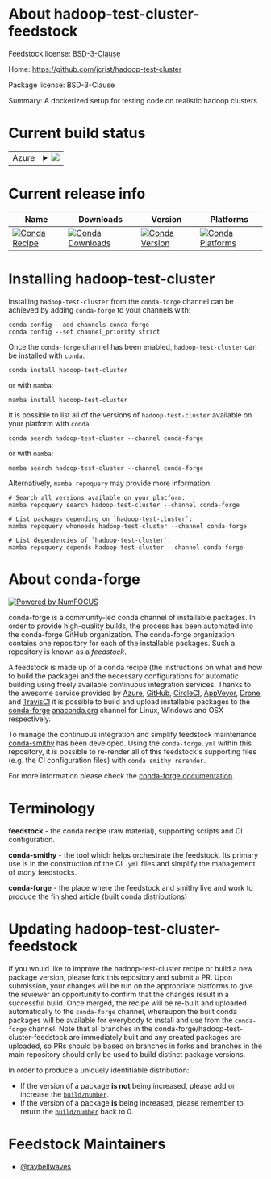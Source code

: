 About hadoop-test-cluster-feedstock
===================================

Feedstock license: [BSD-3-Clause](https://github.com/conda-forge/hadoop-test-cluster-feedstock/blob/main/LICENSE.txt)

Home: https://github.com/jcrist/hadoop-test-cluster

Package license: BSD-3-Clause

Summary: A dockerized setup for testing code on realistic hadoop clusters

Current build status
====================


<table>
    
  <tr>
    <td>Azure</td>
    <td>
      <details>
        <summary>
          <a href="https://dev.azure.com/conda-forge/feedstock-builds/_build/latest?definitionId=21898&branchName=main">
            <img src="https://dev.azure.com/conda-forge/feedstock-builds/_apis/build/status/hadoop-test-cluster-feedstock?branchName=main">
          </a>
        </summary>
        <table>
          <thead><tr><th>Variant</th><th>Status</th></tr></thead>
          <tbody><tr>
              <td>linux_64_python3.10.____cpython</td>
              <td>
                <a href="https://dev.azure.com/conda-forge/feedstock-builds/_build/latest?definitionId=21898&branchName=main">
                  <img src="https://dev.azure.com/conda-forge/feedstock-builds/_apis/build/status/hadoop-test-cluster-feedstock?branchName=main&jobName=linux&configuration=linux%20linux_64_python3.10.____cpython" alt="variant">
                </a>
              </td>
            </tr><tr>
              <td>linux_64_python3.11.____cpython</td>
              <td>
                <a href="https://dev.azure.com/conda-forge/feedstock-builds/_build/latest?definitionId=21898&branchName=main">
                  <img src="https://dev.azure.com/conda-forge/feedstock-builds/_apis/build/status/hadoop-test-cluster-feedstock?branchName=main&jobName=linux&configuration=linux%20linux_64_python3.11.____cpython" alt="variant">
                </a>
              </td>
            </tr><tr>
              <td>linux_64_python3.12.____cpython</td>
              <td>
                <a href="https://dev.azure.com/conda-forge/feedstock-builds/_build/latest?definitionId=21898&branchName=main">
                  <img src="https://dev.azure.com/conda-forge/feedstock-builds/_apis/build/status/hadoop-test-cluster-feedstock?branchName=main&jobName=linux&configuration=linux%20linux_64_python3.12.____cpython" alt="variant">
                </a>
              </td>
            </tr><tr>
              <td>linux_64_python3.13.____cp313</td>
              <td>
                <a href="https://dev.azure.com/conda-forge/feedstock-builds/_build/latest?definitionId=21898&branchName=main">
                  <img src="https://dev.azure.com/conda-forge/feedstock-builds/_apis/build/status/hadoop-test-cluster-feedstock?branchName=main&jobName=linux&configuration=linux%20linux_64_python3.13.____cp313" alt="variant">
                </a>
              </td>
            </tr><tr>
              <td>linux_64_python3.9.____cpython</td>
              <td>
                <a href="https://dev.azure.com/conda-forge/feedstock-builds/_build/latest?definitionId=21898&branchName=main">
                  <img src="https://dev.azure.com/conda-forge/feedstock-builds/_apis/build/status/hadoop-test-cluster-feedstock?branchName=main&jobName=linux&configuration=linux%20linux_64_python3.9.____cpython" alt="variant">
                </a>
              </td>
            </tr><tr>
              <td>osx_64_python3.10.____cpython</td>
              <td>
                <a href="https://dev.azure.com/conda-forge/feedstock-builds/_build/latest?definitionId=21898&branchName=main">
                  <img src="https://dev.azure.com/conda-forge/feedstock-builds/_apis/build/status/hadoop-test-cluster-feedstock?branchName=main&jobName=osx&configuration=osx%20osx_64_python3.10.____cpython" alt="variant">
                </a>
              </td>
            </tr><tr>
              <td>osx_64_python3.11.____cpython</td>
              <td>
                <a href="https://dev.azure.com/conda-forge/feedstock-builds/_build/latest?definitionId=21898&branchName=main">
                  <img src="https://dev.azure.com/conda-forge/feedstock-builds/_apis/build/status/hadoop-test-cluster-feedstock?branchName=main&jobName=osx&configuration=osx%20osx_64_python3.11.____cpython" alt="variant">
                </a>
              </td>
            </tr><tr>
              <td>osx_64_python3.12.____cpython</td>
              <td>
                <a href="https://dev.azure.com/conda-forge/feedstock-builds/_build/latest?definitionId=21898&branchName=main">
                  <img src="https://dev.azure.com/conda-forge/feedstock-builds/_apis/build/status/hadoop-test-cluster-feedstock?branchName=main&jobName=osx&configuration=osx%20osx_64_python3.12.____cpython" alt="variant">
                </a>
              </td>
            </tr><tr>
              <td>osx_64_python3.13.____cp313</td>
              <td>
                <a href="https://dev.azure.com/conda-forge/feedstock-builds/_build/latest?definitionId=21898&branchName=main">
                  <img src="https://dev.azure.com/conda-forge/feedstock-builds/_apis/build/status/hadoop-test-cluster-feedstock?branchName=main&jobName=osx&configuration=osx%20osx_64_python3.13.____cp313" alt="variant">
                </a>
              </td>
            </tr><tr>
              <td>osx_64_python3.9.____cpython</td>
              <td>
                <a href="https://dev.azure.com/conda-forge/feedstock-builds/_build/latest?definitionId=21898&branchName=main">
                  <img src="https://dev.azure.com/conda-forge/feedstock-builds/_apis/build/status/hadoop-test-cluster-feedstock?branchName=main&jobName=osx&configuration=osx%20osx_64_python3.9.____cpython" alt="variant">
                </a>
              </td>
            </tr>
          </tbody>
        </table>
      </details>
    </td>
  </tr>
</table>

Current release info
====================

| Name | Downloads | Version | Platforms |
| --- | --- | --- | --- |
| [![Conda Recipe](https://img.shields.io/badge/recipe-hadoop--test--cluster-green.svg)](https://anaconda.org/conda-forge/hadoop-test-cluster) | [![Conda Downloads](https://img.shields.io/conda/dn/conda-forge/hadoop-test-cluster.svg)](https://anaconda.org/conda-forge/hadoop-test-cluster) | [![Conda Version](https://img.shields.io/conda/vn/conda-forge/hadoop-test-cluster.svg)](https://anaconda.org/conda-forge/hadoop-test-cluster) | [![Conda Platforms](https://img.shields.io/conda/pn/conda-forge/hadoop-test-cluster.svg)](https://anaconda.org/conda-forge/hadoop-test-cluster) |

Installing hadoop-test-cluster
==============================

Installing `hadoop-test-cluster` from the `conda-forge` channel can be achieved by adding `conda-forge` to your channels with:

```
conda config --add channels conda-forge
conda config --set channel_priority strict
```

Once the `conda-forge` channel has been enabled, `hadoop-test-cluster` can be installed with `conda`:

```
conda install hadoop-test-cluster
```

or with `mamba`:

```
mamba install hadoop-test-cluster
```

It is possible to list all of the versions of `hadoop-test-cluster` available on your platform with `conda`:

```
conda search hadoop-test-cluster --channel conda-forge
```

or with `mamba`:

```
mamba search hadoop-test-cluster --channel conda-forge
```

Alternatively, `mamba repoquery` may provide more information:

```
# Search all versions available on your platform:
mamba repoquery search hadoop-test-cluster --channel conda-forge

# List packages depending on `hadoop-test-cluster`:
mamba repoquery whoneeds hadoop-test-cluster --channel conda-forge

# List dependencies of `hadoop-test-cluster`:
mamba repoquery depends hadoop-test-cluster --channel conda-forge
```


About conda-forge
=================

[![Powered by
NumFOCUS](https://img.shields.io/badge/powered%20by-NumFOCUS-orange.svg?style=flat&colorA=E1523D&colorB=007D8A)](https://numfocus.org)

conda-forge is a community-led conda channel of installable packages.
In order to provide high-quality builds, the process has been automated into the
conda-forge GitHub organization. The conda-forge organization contains one repository
for each of the installable packages. Such a repository is known as a *feedstock*.

A feedstock is made up of a conda recipe (the instructions on what and how to build
the package) and the necessary configurations for automatic building using freely
available continuous integration services. Thanks to the awesome service provided by
[Azure](https://azure.microsoft.com/en-us/services/devops/), [GitHub](https://github.com/),
[CircleCI](https://circleci.com/), [AppVeyor](https://www.appveyor.com/),
[Drone](https://cloud.drone.io/welcome), and [TravisCI](https://travis-ci.com/)
it is possible to build and upload installable packages to the
[conda-forge](https://anaconda.org/conda-forge) [anaconda.org](https://anaconda.org/)
channel for Linux, Windows and OSX respectively.

To manage the continuous integration and simplify feedstock maintenance
[conda-smithy](https://github.com/conda-forge/conda-smithy) has been developed.
Using the ``conda-forge.yml`` within this repository, it is possible to re-render all of
this feedstock's supporting files (e.g. the CI configuration files) with ``conda smithy rerender``.

For more information please check the [conda-forge documentation](https://conda-forge.org/docs/).

Terminology
===========

**feedstock** - the conda recipe (raw material), supporting scripts and CI configuration.

**conda-smithy** - the tool which helps orchestrate the feedstock.
                   Its primary use is in the construction of the CI ``.yml`` files
                   and simplify the management of *many* feedstocks.

**conda-forge** - the place where the feedstock and smithy live and work to
                  produce the finished article (built conda distributions)


Updating hadoop-test-cluster-feedstock
======================================

If you would like to improve the hadoop-test-cluster recipe or build a new
package version, please fork this repository and submit a PR. Upon submission,
your changes will be run on the appropriate platforms to give the reviewer an
opportunity to confirm that the changes result in a successful build. Once
merged, the recipe will be re-built and uploaded automatically to the
`conda-forge` channel, whereupon the built conda packages will be available for
everybody to install and use from the `conda-forge` channel.
Note that all branches in the conda-forge/hadoop-test-cluster-feedstock are
immediately built and any created packages are uploaded, so PRs should be based
on branches in forks and branches in the main repository should only be used to
build distinct package versions.

In order to produce a uniquely identifiable distribution:
 * If the version of a package **is not** being increased, please add or increase
   the [``build/number``](https://docs.conda.io/projects/conda-build/en/latest/resources/define-metadata.html#build-number-and-string).
 * If the version of a package **is** being increased, please remember to return
   the [``build/number``](https://docs.conda.io/projects/conda-build/en/latest/resources/define-metadata.html#build-number-and-string)
   back to 0.

Feedstock Maintainers
=====================

* [@raybellwaves](https://github.com/raybellwaves/)

